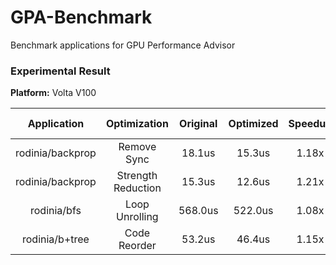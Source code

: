 # GPA-Benchmark
Benchmark applications for GPU Performance Advisor

### Experimental Result

**Platform:** Volta V100

|    Application   |    Optimization    | Original | Optimized | Speedup | Estimate Speedup | Error |
|:----------------:|:------------------:|:--------:|:---------:|:-------:|:----------------:|:-----:|
| rodinia/backprop |     Remove Sync    |  18.1us  |   15.3us  |  1.18x  |       1.15x      |   3%  |
| rodinia/backprop | Strength Reduction |  15.3us  |   12.6us  |  1.21x  |       1.12x      |   7%  |
|    rodinia/bfs   |   Loop Unrolling   |  568.0us |  522.0us  |  1.08x  |       1.11x      |   3%  |
|  rodinia/b+tree  |    Code Reorder    |  53.2us  |   46.4us  |  1.15x  |       1.31x      |  14%  |

